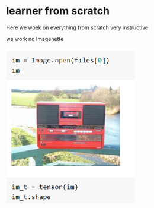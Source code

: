 # learner from scratch

Here we woek on everything from scratch very instructive

we work no Imagenette

![imagenette](imagenette.png)